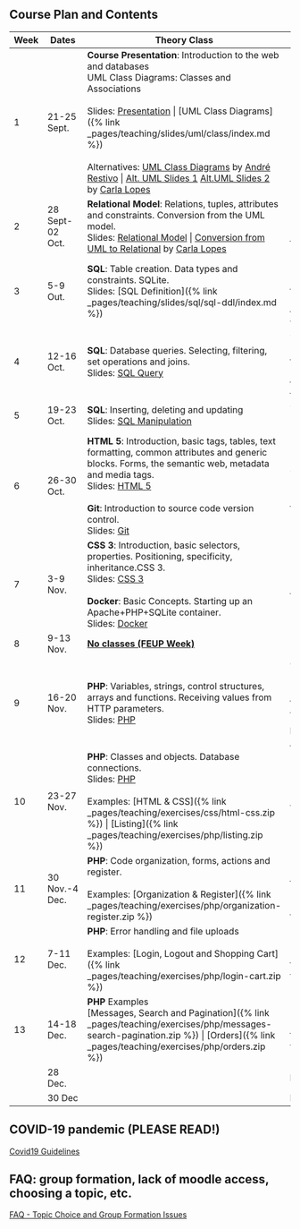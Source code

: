 ## Course Plan and Contents

| Week | Dates          | Theory Class                                                 | Practical Class                                              |
| ---- | -------------- | ------------------------------------------------------------ | ------------------------------------------------------------ |
| 1    | 21-25 Sept.     | **Course Presentation**: Introduction to the web and databases<br />UML Class Diagrams: Classes and Associations<br /><br />Slides: [Presentation](/teaching/2021/ESIN_SIBD/presentation/) \| [UML Class Diagrams]({% link _pages/teaching/slides/uml/class/index.md %}) <br/><br/> Alternatives: [UML Class Diagrams](https://web.fe.up.pt/~arestivo/presentation/uml-classes) by [André Restivo](https://web.fe.up.pt/~arestivo/page/) \| [Alt. UML Slides 1](https://drive.google.com/open?id=1_hGXTIVIQLHAwtZWNrwh1qARVYuS25CR) [Alt.UML Slides 2](https://drive.google.com/open?id=1AzI2PvqbNL-B6MVcEtazYgxZ_EBmU7C9) by [Carla Lopes](http://www.carlalopes.com) | No practical class                                           |
| 2    | 28 Sept-02 Oct. | **Relational Model**: Relations, tuples, attributes and constraints. Conversion from the UML model.<br />Slides: [Relational Model](https://web.fe.up.pt/~arestivo/presentation/relationalmodel) \| [Conversion from UML to Relational](https://drive.google.com/file/d/1LCbseRfrHvnyd1f4oYi1zMt2dVM2Q8BA/view?usp=sharing) by [Carla Lopes](http://www.carlalopes.com) | UML <br/>[Exercises]({% link _pages/teaching/exercises/uml/class/index.md %}) |
| 3    | 5-9 Out.        | **SQL**: Table creation. Data types and constraints. SQLite.<br />Slides: [SQL Definition]({% link _pages/teaching/slides/sql/sql-ddl/index.md %}) | Relational Model <br/>[Exercises]({% link _pages/teaching/exercises/uml/conversion_to_relational/index.md %}) \| <i class="fa fa-envelope fa-pulse delivery"></i>**Delivery** [Project]({% link _pages/teaching/2021/ESIN_SIBD/sibd/project.md %}) Topics and Group Formation |
| 4    | 12-16 Oct.      | **SQL**: Database queries. Selecting, filtering, set operations and joins.<br />Slides: [SQL Query](https://web.fe.up.pt/~arestivo/presentation/sql-dql) | SQL <br/>[Exercises on Schema Design using SQL]({% link _pages/teaching/solutions/uml/conversion_to_relational/index.md %}) \| [SQLite3 Guide]({% link _pages/teaching/howto/sqlite/index.md %}) \| [Solutions]({% link _pages/teaching/solutions/sql/ddl/index.md %}) |
| 5    | 19-23 Oct.      | **SQL**: Inserting, deleting and updating<br />Slides: [SQL Manipulation](https://web.fe.up.pt/~arestivo/presentation/sql-dml) | SQL Query writing exercises <br/>[Exercises]({% link _pages/teaching/exercises/sql/dql/index.md %}) |
| 6    | 26-30 Oct.      | **HTML 5**: Introduction, basic tags, tables, text formatting, common attributes and generic blocks. Forms, the semantic web, metadata and media tags.<br />Slides: [HTML 5](https://web.fe.up.pt/~arestivo/presentation/html5)<br/><br/>**Git**: Introduction to source code version control.<br/>Slides: [Git](/teaching/slides/git/basics/) | SQL Query writing exercises <br/>[Exercises]({% link _pages/teaching/exercises/sql/dql/index.md %}) \| [Solutions]({% link _pages/teaching/exercises/sql/dql/index.md %}) |
| 7 | 3-9 Nov.        | **CSS 3**: Introduction, basic selectors, properties. Positioning, specificity, inheritance.CSS 3.<br/>Slides: [CSS 3](https://web.fe.up.pt/~arestivo/presentation/css3)<br/><br/>**Docker**: Basic Concepts. Starting up an Apache+PHP+SQLite container.<br />Slides: [Docker](/teaching/slides/docker/basics/)<br /> | HTML [Exercises]({% link _pages/teaching/exercises/html/html5/index.md %}) |
| 8   | 9-13 Nov.       | **[No classes (FEUP Week)](https://sigarra.up.pt/feup/pt/web_base.gera_pagina?p_pagina=página%20estática%20genérica%20106)** |                                                              |
| 9   | 16-20 Nov.     | **PHP**: Variables, strings, control structures, arrays and functions. Receiving values from HTTP parameters.<br />Slides: [PHP](https://web.fe.up.pt/~arestivo/presentation/php)| CSS [Exercises](/teaching/exercises/css/css3/) \| [Solutions](https://www.fe.up.pt/~arestivo/page/solutions/css/)  <br /><br />[Working locally using Docker]({% link _pages/teaching/howto/local_dev_with_docker/index.md %}) \| <i class="fas fa-video recording"></i> [Live Coding (News website exercise)](https://www.youtube.com/playlist?list=PL2P6FJpC6dvADsq5iTcRHASMdY7CcXTLt) <br /><br /><i class="fa fa-envelope fa-pulse delivery"></i>**Delivery** UML and Relational Model for the [Project]({% link _pages/teaching/2021/ESIN_SIBD/sibd/project.md %}) |
| 10   | 23-27 Nov.     | **PHP**: Classes and objects. Database connections.<br />Slides: [PHP](https://web.fe.up.pt/~arestivo/presentation/php)<br /><br />Examples: [HTML & CSS]({% link _pages/teaching/exercises/css/html-css.zip %}) \| [Listing]({% link _pages/teaching/exercises/php/listing.zip %}) | [PHP Exercises](https://web.fe.up.pt/~arestivo/page/exercises/php/) |
| 11   | 30 Nov.-4 Dec.     | **PHP**: Code organization, forms, actions and register.<br /><br />Examples: [Organization & Register]({% link _pages/teaching/exercises/php/organization-register.zip %}) | [Project]({% link _pages/teaching/2021/ESIN_SIBD/esin/project.md %}) Support  <br/><br/>[PHP FAQ and Common Mistakes]({% link _pages/teaching/2021/ESIN_SIBD/tips_faq.md %}) |
| 12   | 7-11 Dec.     | **PHP**: Error handling and file uploads<br /><br />Examples: [Login, Logout and Shopping Cart]({% link _pages/teaching/exercises/php/login-cart.zip %}) | [Project]({% link _pages/teaching/2021/ESIN_SIBD/sibd/project.md %}) Support \| [PHP Exercises](https://web.fe.up.pt/~arestivo/page/exercises/php/) |
| 13   | 14-18 Dec.     | **PHP** Examples<br />[Messages, Search and Pagination]({% link _pages/teaching/exercises/php/messages-search-pagination.zip %}) \| [Orders]({% link _pages/teaching/exercises/php/orders.zip %}) | [Project]({% link _pages/teaching/2021/ESIN_SIBD/sibd/project.md %}) Support \| [PHP Exercises](https://web.fe.up.pt/~arestivo/page/exercises/php/) |
|    | 28 Dec.     |  | <i class="fa fa-envelope fa-pulse delivery"></i>**Delivery**                                     |
|    | 30 Dec      |  | <i class="fa fa-envelope fa-pulse delivery"></i>**Presentation**                                     |

## COVID-19 pandemic (PLEASE READ!)

[Covid19 Guidelines](/teaching/2021/ESIN_SIBD/covid19rules/)

## FAQ: group formation, lack of moodle access, choosing a topic, etc.

[FAQ - Topic Choice and Group Formation Issues](/teaching/2021/ESIN_SIBD/faq_topic_choice/)
